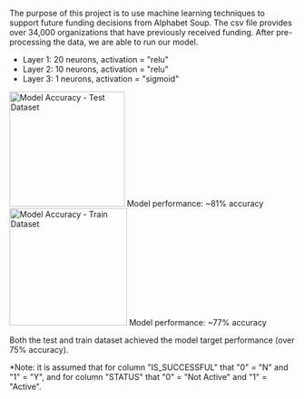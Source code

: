 The purpose of this project is to use machine learning techniques to support future funding decisions from Alphabet Soup. The csv file provides over 34,000 organizations that have previously received funding. After pre-processing the data, we are able to run our model.

* Layer 1: 20 neurons, activation = "relu"
* Layer 2: 10 neurons, activation = "relu"
* Layer 3: 1 neurons, activation = "sigmoid"

<img width="203" alt="Model Accuracy - Test Dataset" src="https://user-images.githubusercontent.com/65242270/94119517-e0e9d800-fe03-11ea-99ee-4ee51c219da7.PNG">
Model performance: ~81% accuracy

<img width="207" alt="Model Accuracy - Train Dataset" src="https://user-images.githubusercontent.com/65242270/94119522-e34c3200-fe03-11ea-80d2-420c0dbff5c3.PNG">
Model performance: ~77% accuracy<br/>

Both the test and train dataset achieved the model target performance (over 75% accuracy).

*Note: it is assumed that for column "IS_SUCCESSFUL" that "0" = "N" and "1" = "Y", and for column "STATUS" that "0" = "Not Active" and "1" = "Active".
